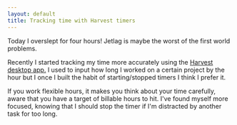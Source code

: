 ```yaml
---
layout: default
title: Tracking time with Harvest timers
---
```


Today I overslept for four hours! Jetlag is maybe the worst of the first world problems. 

Recently I started tracking my time more accurately using the [Harvest desktop app.](https://www.getharvest.com/) I used to input how long I worked on a certain project by the hour but I once I built the habit of starting/stopped timers I think I prefer it.

If you work flexible hours, it makes you think about your time carefully, aware that you have a target of billable hours to hit. I've found myself more focused, knowing that I should stop the timer if I'm distracted by another task for too long.
